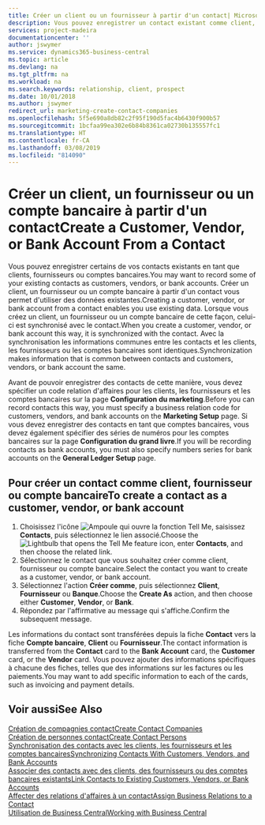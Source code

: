 ```yaml
---
title: Créer un client ou un fournisseur à partir d'un contact| Microsoft Docs
description: Vous pouvez enregistrer un contact existant comme client, fournisseur, ou compte bancaire à l'aide des données existantes et spécifier une relation d'affaires.
services: project-madeira
documentationcenter: ''
author: jswymer
ms.service: dynamics365-business-central
ms.topic: article
ms.devlang: na
ms.tgt_pltfrm: na
ms.workload: na
ms.search.keywords: relationship, client, prospect
ms.date: 10/01/2018
ms.author: jswymer
redirect_url: marketing-create-contact-companies
ms.openlocfilehash: 5f5e690a8db82c2f95f190d5fac4b6430f900b57
ms.sourcegitcommit: 1bcfaa99ea302e6b84b8361ca02730b135557fc1
ms.translationtype: HT
ms.contentlocale: fr-CA
ms.lasthandoff: 03/08/2019
ms.locfileid: "814090"
---
```

# <a name="create-a-customer-vendor-or-bank-account-from-a-contact"></a><span data-ttu-id="a86cc-103">Créer un client, un fournisseur ou un compte bancaire à partir d'un contact</span><span class="sxs-lookup"><span data-stu-id="a86cc-103">Create a Customer, Vendor, or Bank Account From a Contact</span></span>
<span data-ttu-id="a86cc-104">Vous pouvez enregistrer certains de vos contacts existants en tant que clients, fournisseurs ou comptes bancaires.</span><span class="sxs-lookup"><span data-stu-id="a86cc-104">You may want to record some of your existing contacts as customers, vendors, or bank accounts.</span></span> <span data-ttu-id="a86cc-105">Créer un client, un fournisseur ou un compte bancaire à partir d'un contact vous permet d'utiliser des données existantes.</span><span class="sxs-lookup"><span data-stu-id="a86cc-105">Creating a customer, vendor, or bank account from a contact enables you use existing data.</span></span> <span data-ttu-id="a86cc-106">Lorsque vous créez un client, un fournisseur ou un compte bancaire de cette façon, celui-ci est synchronisé avec le contact.</span><span class="sxs-lookup"><span data-stu-id="a86cc-106">When you create a customer, vendor, or bank account this way, it is synchronized with the contact.</span></span> <span data-ttu-id="a86cc-107">Avec la synchronisation les informations communes entre les contacts et les clients, les fournisseurs ou les comptes bancaires sont identiques.</span><span class="sxs-lookup"><span data-stu-id="a86cc-107">Synchronization makes information that is common between contacts and customers, vendors, or bank account the same.</span></span>

<span data-ttu-id="a86cc-108">Avant de pouvoir enregistrer des contacts de cette manière, vous devez spécifier un code relation d'affaires pour les clients, les fournisseurs et les comptes bancaires sur la page **Configuration du marketing**.</span><span class="sxs-lookup"><span data-stu-id="a86cc-108">Before you can record contacts this way, you must specify a business relation code for customers, vendors, and bank accounts on the **Marketing Setup** page.</span></span> <span data-ttu-id="a86cc-109">Si vous devez enregistrer des contacts en tant que comptes bancaires, vous devez également spécifier des séries de numéros pour les comptes bancaires sur la page **Configuration du grand livre**.</span><span class="sxs-lookup"><span data-stu-id="a86cc-109">If you will be recording contacts as bank accounts, you must also specify numbers series for bank accounts on the **General Ledger Setup** page.</span></span>

## <a name="to-create-a-contact-as-a-customer-vendor-or-bank-account"></a><span data-ttu-id="a86cc-110">Pour créer un contact comme client, fournisseur ou compte bancaire</span><span class="sxs-lookup"><span data-stu-id="a86cc-110">To create a contact as a customer, vendor, or bank account</span></span>
1. <span data-ttu-id="a86cc-111">Choisissez l'icône ![Ampoule qui ouvre la fonction Tell Me](media/ui-search/search_small.png "Dites-moi ce que vous voulez faire"), saisissez **Contacts**, puis sélectionnez le lien associé.</span><span class="sxs-lookup"><span data-stu-id="a86cc-111">Choose the ![Lightbulb that opens the Tell Me feature](media/ui-search/search_small.png "Tell me what you want to do") icon, enter **Contacts**, and then choose the related link.</span></span>
2. <span data-ttu-id="a86cc-112">Sélectionnez le contact que vous souhaitez créer comme client, fournisseur ou compte bancaire.</span><span class="sxs-lookup"><span data-stu-id="a86cc-112">Select the contact you want to create as a customer, vendor, or bank account.</span></span>
3. <span data-ttu-id="a86cc-113">Sélectionnez l'action **Créer comme**, puis sélectionnez **Client**, **Fournisseur** ou **Banque**.</span><span class="sxs-lookup"><span data-stu-id="a86cc-113">Choose the **Create As** action, and then choose either **Customer**, **Vendor**, or **Bank**.</span></span>
4. <span data-ttu-id="a86cc-114">Répondez par l'affirmative au message qui s'affiche.</span><span class="sxs-lookup"><span data-stu-id="a86cc-114">Confirm the subsequent message.</span></span>

<span data-ttu-id="a86cc-115">Les informations du contact sont transférées depuis la fiche **Contact** vers la fiche **Compte bancaire**, **Client** ou **Fournisseur**.</span><span class="sxs-lookup"><span data-stu-id="a86cc-115">The contact information is transferred from the **Contact** card to the **Bank Account** card, the **Customer** card, or the **Vendor** card.</span></span> <span data-ttu-id="a86cc-116">Vous pouvez ajouter des informations spécifiques à chacune des fiches, telles que des informations sur les factures ou les paiements.</span><span class="sxs-lookup"><span data-stu-id="a86cc-116">You may want to add specific information to each of the cards, such as invoicing and payment details.</span></span>

## <a name="see-also"></a><span data-ttu-id="a86cc-117">Voir aussi</span><span class="sxs-lookup"><span data-stu-id="a86cc-117">See Also</span></span>
[<span data-ttu-id="a86cc-118">Création de compagnies contact</span><span class="sxs-lookup"><span data-stu-id="a86cc-118">Create Contact Companies</span></span>](marketing-create-contact-companies.md)  
[<span data-ttu-id="a86cc-119">Création de personnes contact</span><span class="sxs-lookup"><span data-stu-id="a86cc-119">Create Contact Persons</span></span>](marketing-create-contact-persons.md)  
[<span data-ttu-id="a86cc-120">Synchronisation des contacts avec les clients, les fournisseurs et les comptes bancaires</span><span class="sxs-lookup"><span data-stu-id="a86cc-120">Synchronizing Contacts With Customers, Vendors, and Bank Accounts</span></span>](marketing-synchronize-contacts-customers-vendors-bank-accounts.md)  
[<span data-ttu-id="a86cc-121">Associer des contacts avec des clients, des fournisseurs ou des comptes bancaires existants</span><span class="sxs-lookup"><span data-stu-id="a86cc-121">Link Contacts to Existing Customers, Vendors, or Bank Accounts</span></span>](marketing-how-link-contact.md)  
[<span data-ttu-id="a86cc-122">Affecter des relations d'affaires à un contact</span><span class="sxs-lookup"><span data-stu-id="a86cc-122">Assign Business Relations to a Contact</span></span>](marketing-business-relations.md#AssignBusRelContact)  
[<span data-ttu-id="a86cc-123">Utilisation de Business Central</span><span class="sxs-lookup"><span data-stu-id="a86cc-123">Working with Business Central</span></span>](ui-work-product.md)

